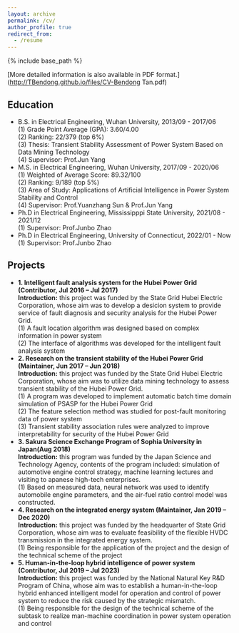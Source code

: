 ```yaml
---
layout: archive
permalink: /cv/
author_profile: true
redirect_from:
  - /resume
---
```


{% include base_path %}

[More detailed information is also available in PDF format.](http://TBendong.github.io/files/CV-Bendong Tan.pdf)  
## Education  
* B.S. in Electrical Engineering, Wuhan University, 2013/09 - 2017/06  
(1)  Grade Point Average (GPA): 3.60/4.00    
(2) Ranking: 22/379 (top 6%)    
(3) Thesis: Transient Stability Assessment of Power System Based on Data Mining Technology  
(4) Supervisor: Prof.Jun Yang
* M.S. in Electrical Engineering, Wuhan University, 2017/09 - 2020/06  
(1) Weighted of Average Score: 89.32/100  
(2) Ranking: 9/189 (top 5%)  
(3) Area of Study: Applications of Artificial Intelligence in Power System Stability and Control  
(4) Supervisor: Prof.Yuanzhang Sun & Prof.Jun Yang
* Ph.D in  Electrical Engineering, Mississipppi State University, 2021/08 - 2021/12  
(1) Supervisor: Prof.Junbo Zhao  
* Ph.D in  Electrical Engineering, University of Connecticut, 2022/01 - Now  
(1) Supervisor: Prof.Junbo Zhao  

## Projects 
* **1. Intelligent fault analysis system for the Hubei Power Grid (Contributor, Jul 2016 – Jul 2017)**  
**Introduction:** this project was funded by the State Grid Hubei Electric Corporation, whose aim was to develop a desicion system to provide service of fault diagnosis and security analysis for the Hubei Power Grid.  
(1) A fault location algorithm was designed based on complex information in power system  
(2) The interface of algorithms was developed for the intelligent fault analysis system
*  **2. Research on the transient stability of the Hubei Power Grid (Maintainer, Jun 2017 – Jun 2018)**  
**Introduction:** this project was funded by the State Grid Hubei Electric Corporation, whose aim was to utilize data mining technology to assess transient stability of the Hubei Power Grid.  
(1) A program was developed to implement automatic batch time domain simulation of PSASP for the Hubei Power Grid  
(2) The feature selection method was studied for post-fault monitoring data of power system  
(3) Transient stability association rules were analyzed to improve interpretability for security of the Hubei Power Grid
* **3. Sakura Science Exchange Program of Sophia University in Japan(Aug 2018)**  
**Introduction:** this program was funded by the Japan Science and Technology Agency, contents of the program included: simulation of automotive engine control strategy, machine learning lectures and visiting to apanese high-tech enterprises.  
(1) Based on measured data, neural network was used to identify automobile engine parameters, and the air-fuel ratio control model was constructed.
* **4. Research on the integrated energy system (Maintainer, Jan 2019 – Dec 2020)**  
**Introduction:** this project was funded by the headquarter of State Grid Corporation, whose aim was to evaluate feasibility of the flexible HVDC transmission in the integrated energy system.  
(1) Being responsible for the application of the project and the design of the technical scheme of the project
* **5. Human-in-the-loop hybrid intelligence of power system (Contributor, Jul 2019 – Jul 2023)**  
**Introduction:** this project was funded by the National Natural Key R&D Program of China, whose aim was to establish a human-in-the-loop hybrid enhanced intelligent model for operation and control of power system to reduce the risk caused by the strategic mismatch.  
(1) Being responsible for the design of the technical scheme of the subtask to realize man-machine coordination in power system operation and control
